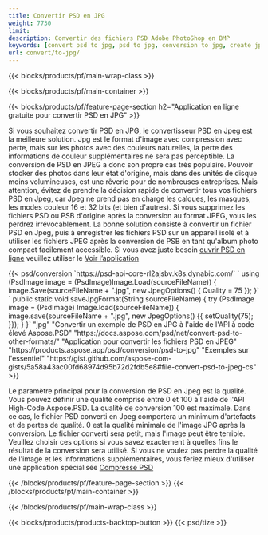 ```yaml
---
title: Convertir PSD en JPG
weight: 7730
limit: 
description: Convertir des fichiers PSD Adobe PhotoShop en BMP
keywords: [convert psd to jpg, psd to jpg, conversion to jpg, create jpg from psd, print psd as jpg]
url: convert/to-jpg/
---
```


{{< blocks/products/pf/main-wrap-class >}}

{{< blocks/products/pf/main-container >}}

{{< blocks/products/pf/feature-page-section h2="Application en ligne gratuite pour convertir PSD en JPG" >}}
<p>Si vous souhaitez convertir PSD en JPG, le convertisseur PSD en Jpeg est la meilleure solution. Jpg est le format d'image avec compression avec perte, mais sur les photos avec des couleurs naturelles, la perte des informations de couleur supplémentaires ne sera pas perceptible. La conversion de PSD en JPEG a donc son propre cas très populaire. Pouvoir stocker des photos dans leur état d'origine, mais dans des unités de disque moins volumineuses, est une rêverie pour de nombreuses entreprises. Mais attention, évitez de prendre la décision rapide de convertir tous vos fichiers PSD en Jpeg, car Jpeg ne prend pas en charge les calques, les masques, les modes couleur 16 et 32 bits (et bien d'autres). Si vous supprimez les fichiers PSD ou PSB d'origine après la conversion au format JPEG, vous les perdrez irrévocablement. La bonne solution consiste à convertir un fichier PSD en Jpeg, puis à enregistrer les fichiers PSD sur un appareil isolé et à utiliser les fichiers JPEG après la conversion de PSB en tant qu'album photo compact facilement accessible. Si vous avez juste besoin <a href="/psd/view">ouvrir PSD en ligne</a> veuillez utiliser le <a href="/psd/view">Voir l’application</a></p>
{{< psd/conversion `https://psd-api-core-rl2ajsbv.k8s.dynabic.com/` 
`    using (PsdImage image = (PsdImage)Image.Load(sourceFileName))
    {
        image.Save(sourceFileName + ".jpg",  new JpegOptions() { Quality = 75 });
    }` 
`    public static void saveJpgFormat(String sourceFileName) {
        try (PsdImage image = (PsdImage) Image.load(sourceFileName)) {
            image.save(sourceFileName + ".jpg", new JpegOptions() {{
                setQuality(75);
            }});
        }
    }` 
		"jpg" 
"Convertir un exemple de PSD en JPG à l'aide de l'API à code élevé Aspose.PSD"  "https://docs.aspose.com/psd/net/convert-psd-to-other-formats/" 
"Application pour convertir les fichiers PSD en JPEG" "https://products.aspose.app/psd/conversion/psd-to-jpg" 
"Exemples sur l'essentiel" "https://gist.github.com/aspose-com-gists/5a58a43ac00fd68974d95b72d2fdb5e8#file-convert-psd-to-jpeg-cs" >}}
<p>Le paramètre principal pour la conversion de PSD en Jpeg est la qualité. Vous pouvez définir une qualité comprise entre 0 et 100 à l'aide de l'API High-Code Aspose.PSD. La qualité de conversion 100 est maximale. Dans ce cas, le fichier PSD converti en Jpeg comportera un minimum d'artefacts et de pertes de qualité. 0 est la qualité minimale de l'image JPG après la conversion. Le fichier converti sera petit, mais l'image peut être terrible. Veuillez choisir ces options si vous savez exactement à quelles fins le résultat de la conversion sera utilisé. Si vous ne voulez pas perdre la qualité de l'image et les informations supplémentaires, vous feriez mieux d'utiliser une application spécialisée <a href="/psd/reduce-size">Compresse PSD</a></p>
{{< /blocks/products/pf/feature-page-section >}}
{{< /blocks/products/pf/main-container >}}


{{< /blocks/products/pf/main-wrap-class >}}

{{< blocks/products/products-backtop-button >}}
{{< psd/tize >}}
